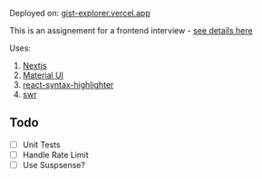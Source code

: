 
Deployed on: [gist-explorer.vercel.app](https://gist-explorer.vercel.app)

This is an assignement for a frontend interview - [see details here](Frontend%20Assignment%20Test.pdf)

Uses:

1. [Nextjs](https://github.com/zeit/next.js/)
2. [Material UI](https://material-ui.com/)
3. [react-syntax-highlighter](https://github.com/react-syntax-highlighter/react-syntax-highlighter)
4. [swr](https://swr.vercel.app/)

## Todo

- [ ] Unit Tests
- [ ] Handle Rate Limit
- [ ] Use Suspsense?
